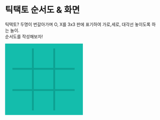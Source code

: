 # 틱택토 순서도 & 화면

틱택토? 두명이 번갈아가며 O, X를 3x3 판에 표기하여 가로,세로, 대각선 놓이도록 하는 놀이.  
순서도를 작성해보자!  


![](../.gitbook/assets/image%20%2826%29.png)





